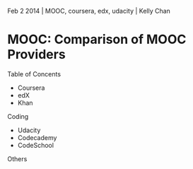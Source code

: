 Feb 2 2014 | MOOC, coursera, edx, udacity | Kelly Chan
# MOOC: Comparison of MOOC Providers

Table of Concents
- Coursera
- edX
- Khan

Coding
- Udacity
- Codecademy
- CodeSchool

Others
